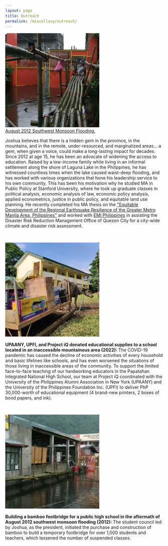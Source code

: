 ```yaml
---
layout: page
title: Outreach
permalink: /miscellany/outreach/
---
```


<dl id="" class="wp-caption alignright" style="max-width: 300px">
    <dt>
        <a href="/images/aug2012.jpg" >
            <img class="" src="/images/aug2012.jpg"/>
            <figcaption>August 2012 Southwest Monsoon Flooding.</figcaption>
        </a>
    </dt>
</dl>

<p>Joshua believes that there is a hidden gem in the province, in the mountains, and in the remote, under-resourced, and marginalized areas... a gem, when given a voice, could make a long-lasting impact for decades. Since 2012 at age 15, he has been an advocate of widening the access to education. Raised by a low-income family while living in an informal settlement along the shore of Laguna Lake in the Philippines, he has witnessed countless times when the lake caused waist-deep flooding, and has worked with various organizations that hone his leadership service to his own community. This has been his motivation why he studied MA in Public Policy at Stanford University, where he took up graduate classes in political analysis, economic analysis of law, economic policy analysis, applied econometrics, justice in public policy, and equitable land use planning. He recently completed his MA thesis on the <a href="https://stacks.stanford.edu/file/druid:kd110gb2567/ma_thesis_dimasaka_2022.pdf">"Equitable Development of the Regional Earthquake Resilience of the Greater Metro Manila Area, Philippines"</a> and worked with <a href="https://emi-megacities.org/">EMI Philippines</a> in assisting the Disaster Risk Reduction Management Office of Quezon City for a city-wide climate and disaster risk assessment.</p><br>

<dl id="" class="wp-caption alignright" style="max-width: 300px">
    <dt>
        <a href="/images/papatahan.jpg" >
            <img class="" src="/images/papatahan.jpg"/>
        </a>
    </dt>
</dl>
<p><b>UPAANY, UPFI, and Project iQ donated educational supplies to a school located in an inaccessible mountainous area (2022): </b>The COVID-19 pandemic has caused the decline of economic activities of every household and basic lifelines like schools, and has even worsened the situations of those living in inaccessible areas of the community. To support the limited face-to-face teaching of our hardworking educators in the Papatahan Integrated National High School, our team at Project iQ coordinated with the University of the Philippines Alumni Association in New York (UPAANY) and the University of the Philippines Foundation Inc. (UPFI) to deliver PhP 30,000-worth of educational equipment (4 brand-new printers, 2 boxes of bond papers, and ink).</p><br>

<dl id="" class="wp-caption alignright" style="max-width: 300px">
    <dt>
        <a href="/images/bridge2012.jpg" >
            <img class="" src="/images/bridge2012.jpg"/>
        </a>
    </dt>
</dl>
<p><b>Building a bamboo footbridge for a public high school in the aftermath of August 2012 southwest monsoon flooding (2012): </b>The student council led by Joshua, as the president, initiated the purchase and construction of bamboo to build a temporary footbridge for over 1,000 students and teachers, which lessened the number of suspended classes.</p><br>